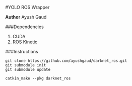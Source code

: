 #YOLO ROS Wrapper 

**Author** Ayush Gaud

###Dependencies
1. CUDA  
2. ROS Kinetic

###Instructions

```
git clone https://github.com/ayushgaud/darknet_ros.git
git submodule init
git submodule update

catkin_make --pkg darknet_ros

```
